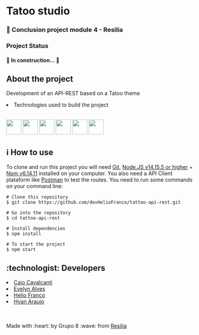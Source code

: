 <h1> Tatoo studio</h1>
<h3>🚀 Conclusion project module 4 - Resilia</h3>
<h3> Project Status</h3>
<h4> 
	🚧  In construction...  🚧
</h4>
<h2>About the project</h2>
<p> Development of an API-REST based on a Tatoo theme</p>

<li> Technologies used to build the project</li><br>
<p>
<img src="https://cdn.jsdelivr.net/gh/devicons/devicon/icons/nodejs/nodejs-original.svg" width="40" height="40" />
<img src="https://cdn.jsdelivr.net/gh/devicons/devicon/icons/npm/npm-original-wordmark.svg" width="40" height="40" />
<img src="https://cdn.jsdelivr.net/gh/devicons/devicon/icons/javascript/javascript-plain.svg" width="40" height="40"/>
<img src="https://cdn.jsdelivr.net/gh/devicons/devicon/icons/sequelize/sequelize-original.svg" width="40" height="40" />
<img src="https://cdn.jsdelivr.net/gh/devicons/devicon/icons/vscode/vscode-original.svg" width="40" height="40"/>
<img src="https://cdn.jsdelivr.net/gh/devicons/devicon/icons/mysql/mysql-original-wordmark.svg" width="40" height="40"/>
</p>
<h2>ℹ️ How to use</h2>
<p> To clone and run this project you will need <a href="https://git-scm.com/ target="_blank">Git</a>, <a href="https://nodejs.org/en/" target="_blank">Node.JS v14.15.5 or higher</a> + <a href="https://docs.npmjs.com/cli/v8/commands/npm-install" target="_blank">Npm v6.14.11<a>
installed on your computer. You also need a API Client plataform like <a href="https://www.postman.com/" target="_blank">Postman</a> to test the routes. You need to run some commands on your command line:
</p>

```
# Clone this repository
$ git clone https://github.com/devHelioFranco/tattoo-api-rest.git

# Go into the repository
$ cd tattoo-api-rest

# Install dependencies
$ npm install

# To start the project 
$ npm start

```

<h2>:technologist: Developers</h2>

<li><a href="https://github.com/CaioSix">Caio Cavalcanti</i>
<li><a href="https://github.com/evelynsba">Evelyn Alves</i>
<li><a href="https://github.com/devHelioFranco">Helio Franco</i>
<li><a href="https://github.com/B34tdb">Hyan Araujo</a></li>
<br><br>

<p> Made with :heart: by Grupo 8 :wave: from <span><a href="https://www.resilia.com.br/">Resilia</a></span></p>
